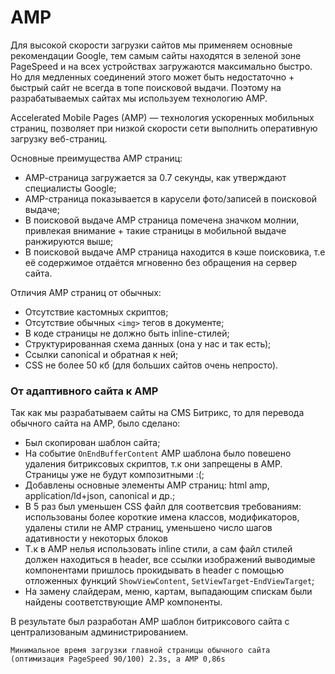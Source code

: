 # AMP

Для высокой скорости загрузки сайтов мы применяем основные рекомендации Google, тем самым сайты находятся в зеленой зоне PageSpeed и на всех устройствах загружаются максимально быстро. 
Но для медленных соединений этого может быть недостаточно + быстрый сайт не всегда в топе поисковой выдачи. Поэтому 
на разрабатываемых сайтах мы используем технологию AMP.

Accelerated Mobile Pages (AMP) — технология ускоренных мобильных страниц, позволяет при низкой скорости сети выполнить оперативную загрузку веб-страниц.

Основные преимущества AMP страниц:
- АМР-страница загружается за 0.7 секунды, как утверждают специалисты Google;
- AMP-страница показывается в карусели фото/записей в поисковой выдаче;
- В поисковой выдаче AMP страница помечена значком молнии, привлекая внимание + такие страницы в мобильной выдаче ранжируются выше;
- В поисковой выдаче AMP страница находится в кэше поисковика, т.е её содержимое отдаётся мгновенно без обращения на сервер сайта.

Отличия AMP страниц от обычных:
- Отсутствие кастомных скриптов;
- Отсутствие обычных ```<img>``` тегов в документе;
- В коде страницы не должно быть inline-стилей;
- Структурированная схема данных (она у нас и так есть);
- Ссылки canonical и обратная к ней;
- CSS не более 50 кб (для больших сайтов очень непросто).

### От адаптивного сайта к AMP
Так как мы разрабатываем сайты на CMS Битрикс, то для перевода обычного сайта на AMP, было сделано:
- Был скопирован шаблон сайта;
- На событие ```OnEndBufferContent``` AMP шаблона было повешено удаления битриксовых скриптов, т.к они запрещены в AMP. Страницы уже не будут композитными :(;
- Добавлены основные элементы AMP страниц: html amp, application/ld+json, canonical и др.;
- В 5 раз был уменьшен CSS файл для соответсвия требованиям: использованы более короткие имена классов, модификаторов, удалены стили не AMP страниц, уменьшено число шагов адативности у некоторых блоков
- Т.к в AMP нелья использовать inline стили, а сам файл стилей должен находиться в header, все ссылки изображений выводимые компонентами пришлось прокидывать в header с помощью отложенных функций ```ShowViewContent```, ```SetViewTarget```-```EndViewTarget```;
- На замену слайдерам, меню, картам, выпадающим спискам были найдены соответствующие AMP компоненты.

В результате был разработан AMP шаблон битриксового сайта с централизованым администрированием.

```
Минимальное время загрузки главной страницы обычного сайта (оптимизация PageSpeed 90/100) 2.3s, а AMP 0,86s
```

